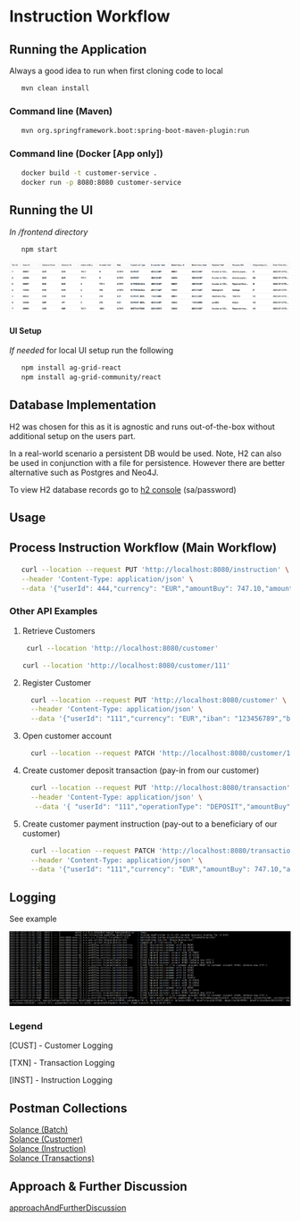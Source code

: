 # Instruction Workflow

## Running the Application

Always a good idea to run when first cloning code to local
``` bash
   mvn clean install
```

### Command line (Maven)
``` bash
   mvn org.springframework.boot:spring-boot-maven-plugin:run
```

### Command line (Docker [App only])
``` bash
   docker build -t customer-service . 
   docker run -p 8080:8080 customer-service
```

## Running the UI 

*In /frontend directory*
``` bash
   npm start
```

![Transaction Table](./TransactionTable.png)

#### UI Setup

*If needed* for local UI setup run the following
``` bash
   npm install ag-grid-react
   npm install ag-grid-community/react
```

## Database Implementation

H2 was chosen for this as it is agnostic and runs out-of-the-box without additional setup on the users part.

In a real-world scenario a persistent DB would be used. Note, H2 can also be used in conjunction with a file for persistence. However there are better alternative such as Postgres and Neo4J.

To view H2 database records go to [h2 console](http://localhost:8080/h2-console/) (sa/password)

## Usage

## Process Instruction Workflow (Main Workflow)
```bash
   curl --location --request PUT 'http://localhost:8080/instruction' \
   --header 'Content-Type: application/json' \
   --data '{"userId": 444,"currency": "EUR","amountBuy": 747.10,"amountSell": 0.0,"balance": 2000,"originatingCountry": "IE","operationType": "INSTRUCTION","solanceFrom": "EUR","solanceTo": "GBP","amountBuy": 747.10,"amountSell": 1000.0,"beneficiaryId": "111","depositorId": "333","beneficiaryIban": "123456789","depositorIban": "123456789","rate": 0.7471,"paymentRef": "Invoice nr 12345","purposeRef" : "Payment Invoice","originatingCountry" : "FR","timePlaced" : "25-JUL-30 16:07:44"}'
   ```

### Other API Examples

1. Retrieve Customers
   ```bash
    curl --location 'http://localhost:8080/customer'
   ```
      ```bash
      curl --location 'http://localhost:8080/customer/111'
   ```
2. Register Customer
    ```bash
      curl --location --request PUT 'http://localhost:8080/customer' \
      --header 'Content-Type: application/json' \
      --data '{"userId": "111","currency": "EUR","iban": "123456789","balance" : 2000.0,"accountStatus": "INACTIVE"}'
   ```
3. Open customer account 
    ```bash
      curl --location --request PATCH 'http://localhost:8080/customer/111'
      ```
4. Create customer deposit transaction (pay-in from our customer)
    ```bash
      curl --location --request PUT 'http://localhost:8080/transaction' \
      --header 'Content-Type: application/json' \
       --data '{ "userId": "111","operationType": "DEPOSIT","amountBuy": 747.10,"amountSell": 0.0,"originatingCountry": "IE","solanceFrom": "EUR","solanceTo": "GBP","amount": 747.10,"beneficiaryId": "111","depositorId": "111","beneficiaryIban": "123456789","depositorIban": "123456789","rate": 0.7471,"paymentRef": "Invoice nr 12345","purposeRef" : "invoice payment"}'
   ```
5. Create customer payment instruction (pay-out to a beneficiary of our customer)
    ```bash
      curl --location --request PATCH 'http://localhost:8080/transaction' \
      --header 'Content-Type: application/json' \
      --data '{"userId": "111","currency": "EUR","amountBuy": 747.10,"amountSell": 0.0,"originatingCountry": "IE","operationType": "DEPOSIT_BENEFICIARY","currencyFrom": "EUR","currencyTo": "GBP","amount": 747.10,"beneficiaryId": "111","depositorId": "111","beneficiaryIban": "123456789","depositorIban": "123456789","rate": 0.7471,"paymentRef": "Invoice nr 12345","purposeRef" : "Payment Invoice"}'
   ```
   
## Logging

See example

![Logging Example](./logging.png)

### Legend

[CUST] - Customer Logging

[TXN] - Transaction Logging

[INST] - Instruction Logging

## Postman Collections
[Solance (Batch)](./Solance%20(Batch).postman_collection.json) <br/>
[Solance (Customer)](./Solance%20(Customer).postman_collection.json) <br/>
[Solance (Instruction)](./Solance%20(Instruction).postman_collection.json) <br/>
[Solance (Transactions)](./Solance%20(Transactions).postman_collection.json)

## Approach & Further Discussion

[approachAndFurtherDiscussion](./approachAndFurtherDiscussion.pdf)
